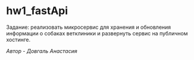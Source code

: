 # hw1_fastApi
Задание: реализовать микросервис для хранения и обновления информации о собаках ветклиники и развернуть сервис на публичном хостинге.  

*Автор - Довгаль Анастасия*
